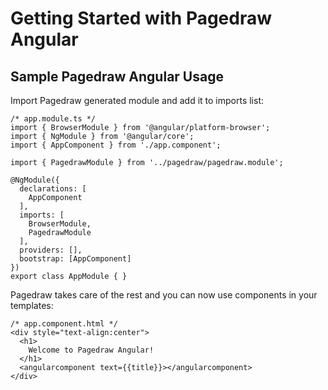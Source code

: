# Getting Started with Pagedraw Angular


## Sample Pagedraw Angular Usage

Import Pagedraw generated module and add it to imports list:

    /* app.module.ts */
    import { BrowserModule } from '@angular/platform-browser';
    import { NgModule } from '@angular/core';
    import { AppComponent } from './app.component';
    
    import { PagedrawModule } from '../pagedraw/pagedraw.module';
    
    @NgModule({
      declarations: [
        AppComponent
      ],
      imports: [
        BrowserModule,
        PagedrawModule
      ],
      providers: [],
      bootstrap: [AppComponent]
    })
    export class AppModule { }

Pagedraw takes care of the rest and you can now use components in your templates:

    /* app.component.html */
    <div style="text-align:center">
      <h1>
        Welcome to Pagedraw Angular!
      </h1>
      <angularcomponent text={{title}}></angularcomponent>
    </div>
